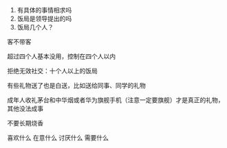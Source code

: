 1. 有具体的事情相求吗
2. 饭局是领导提出的吗
3. 饭局几个人？

客不带客

超过四个人基本没用，控制在四个人以内

拒绝无效社交：十个人以上的饭局


有些礼物送了也是白送，比如送给同事、同学的礼物

成年人收礼茅台和中华烟或者华为旗舰手机（注意一定要旗舰）才是真正的礼物，其他没法成事

不要长期烧香



喜欢什么
在意什么
讨厌什么
需要什么








